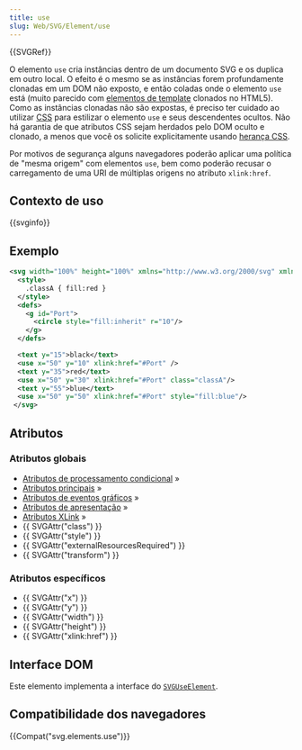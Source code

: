 ```yaml
---
title: use
slug: Web/SVG/Element/use
---
```

{{SVGRef}}

O elemento `use` cria instâncias dentro de um documento SVG e os duplica em outro local. O efeito é o mesmo se as instâncias forem profundamente clonadas em um DOM não exposto, e então coladas onde o elemento `use` está (muito parecido com [elementos de template](/pt-BR/docs/Web/HTML/Element/template) clonados no HTML5). Como as instâncias clonadas não são expostas, é preciso ter cuidado ao utilizar [CSS](/pt-BR/CSS) para estilizar o elemento `use` e seus descendentes ocultos. Não há garantia de que atributos CSS sejam herdados pelo DOM oculto e clonado, a menos que você os solicite explicitamente usando [herança CSS](/pt-BR/CSS/inheritance).

Por motivos de segurança alguns navegadores poderão aplicar uma política de "mesma origem" com elementos `use`, bem como poderão recusar o carregamento de uma URI de múltiplas origens no atributo `xlink:href`.

## Contexto de uso

{{svginfo}}

## Exemplo

```xml
<svg width="100%" height="100%" xmlns="http://www.w3.org/2000/svg" xmlns:xlink="http://www.w3.org/1999/xlink">
  <style>
    .classA { fill:red }
  </style>
  <defs>
    <g id="Port">
      <circle style="fill:inherit" r="10"/>
    </g>
  </defs>

  <text y="15">black</text>
  <use x="50" y="10" xlink:href="#Port" />
  <text y="35">red</text>
  <use x="50" y="30" xlink:href="#Port" class="classA"/>
  <text y="55">blue</text>
  <use x="50" y="50" xlink:href="#Port" style="fill:blue"/>
 </svg>
```

## Atributos

### Atributos globais

- [Atributos de processamento condicional](/pt-BR/docs/Web/SVG/Attribute#ConditionalProccessing) »
- [Atributos principais](/pt-BR/docs/Web/SVG/Attribute#Core) »
- [Atributos de eventos gráficos](/pt-BR/docs/Web/SVG/Attribute#GraphicalEvent) »
- [Atributos de apresentação](/pt-BR/docs/Web/SVG/Attribute#Presentation) »
- [Atributos XLink](/pt-BR/docs/Web/SVG/Attribute#XLink) »
- {{ SVGAttr("class") }}
- {{ SVGAttr("style") }}
- {{ SVGAttr("externalResourcesRequired") }}
- {{ SVGAttr("transform") }}

### Atributos específicos

- {{ SVGAttr("x") }}
- {{ SVGAttr("y") }}
- {{ SVGAttr("width") }}
- {{ SVGAttr("height") }}
- {{ SVGAttr("xlink:href") }}

## Interface DOM

Este elemento implementa a interface do [`SVGUseElement`](/pt-BR/DOM/SVGUseElement).

## Compatibilidade dos navegadores

{{Compat("svg.elements.use")}}
